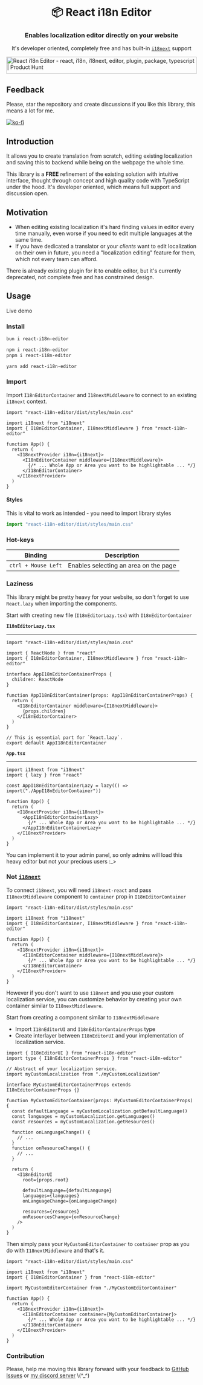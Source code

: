 <h1 align="center">📦 React i18n Editor</h1>
<h3 align="center">Enables localization editor directly on your website</h3>
<p align="center">It's developer oriented, completely free and has built-in <a href="https://www.npmjs.com/package/i18next"><code>i18next</code></a> support</p>
<a href="https://www.producthunt.com/posts/react-i18n-editor?utm_source=badge-featured&utm_medium=badge&utm_souce=badge-react&#0045;i18n&#0045;editor" target="_blank"><img src="https://api.producthunt.com/widgets/embed-image/v1/featured.svg?post_id=394880&theme=neutral" alt="React&#0032;i18n&#0032;Editor - react&#0044;&#0032;i18n&#0044;&#0032;i18next&#0044;&#0032;editor&#0044;&#0032;plugin&#0044;&#0032;package&#0044;&#0032;typescript | Product Hunt" style="width: 100%; height: 45px;" /></a>

## Feedback

Please, star the repository and create discussions if you like this library, this means a lot for me.

[![ko-fi](https://ko-fi.com/img/githubbutton_sm.svg)](https://ko-fi.com/D1D8IZ8TU)

## Introduction

It allows you to create translation from scratch, editing existing localization and saving this to backend while being on the webpage the whole time.

This library is a **FREE** refinement of the existing solution with intuitive interface, thought through concept and high quality code with TypeScript under the hood.
It's developer oriented, which means full support and discussion open.

## Motivation

- When editing existing localization it's hard finding values in editor every time manually, even worse if you need to edit multiple languages at the same time.
- If you have dedicated a translator or your _clients_ want to edit localization on their own in future, you need a "localization editing" feature for them, which not every team can afford.

There is already existing plugin for it to enable editor, but it's currently deprecated, not complete free and has constrained design.

## Usage

Live demo

### Install

```bash
bun i react-i18n-editor

npm i react-i18n-editor
pnpm i react-i18n-editor

yarn add react-i18n-editor
```

### Import

Import `I18nEditorContainer` and `I18nextMiddleware` to connect to an existing `i18next` context.

```tsx
import "react-i18n-editor/dist/styles/main.css"

import i18next from "i18next"
import { I18nEditorContainer, I18nextMiddleware } from "react-i18n-editor"

function App() {
  return (
    <I18nextProvider i18n={i18next}>
      <I18nEditorContainer middleware={I18nextMiddleware}>
        {/* ... Whole App or Area you want to be highlightable ... */}
      </I18nEditorContainer>
    </I18nextProvider>
  )
}
```

#### Styles

This is vital to work as intended - you need to import library styles

```ts
import "react-i18n-editor/dist/styles/main.css"
```

### Hot-keys

| Binding | Description |
|---|---|
| `ctrl + Mouse Left` | Enables selecting an area on the page |

### Laziness

This library might be pretty heavy for your website, so don't forget to use `React.lazy` when importing the components.

Start with creating new file (`I18nEditorLazy.tsx`) with `I18nEditorContainer`

**`I18nEditorLazy.tsx`**

---

```tsx
import "react-i18n-editor/dist/styles/main.css"

import { ReactNode } from "react"
import { I18nEditorContainer, I18nextMiddleware } from "react-i18n-editor"

interface AppI18nEditorContainerProps {
  children: ReactNode
}

function AppI18nEditorContainer(props: AppI18nEditorContainerProps) {
  return (
    <I18nEditorContainer middleware={I18nextMiddleware}>
      {props.children}
    </I18nEditorContainer>
  )
}

// This is essential part for `React.lazy`.
export default AppI18nEditorContainer
```

**`App.tsx`**

---

```tsx
import i18next from "i18next"
import { lazy } from "react"

const AppI18nEditorContainerLazy = lazy(() => import("./AppI18nEditorContainer"))

function App() {
  return (
    <I18nextProvider i18n={i18next}>
      <AppI18nEditorContainerLazy>
        {/* ... Whole App or Area you want to be highlightable ... */}
      </AppI18nEditorContainerLazy>
    </I18nextProvider>
  )
}
```

You can implement it to your admin panel, so only admins will load this heavy editor but not your precious users :_>

### Not [`i18next`](https://www.npmjs.com/package/i18next)

To connect `i18next`, you will need `i18next-react` and pass `I18nextMiddleware` component to `container` prop in `I18nEditorContainer`

```tsx
import "react-i18n-editor/dist/styles/main.css"

import i18next from "i18next"
import { I18nEditorContainer, I18nextMiddleware } from "react-i18n-editor"

function App() {
  return (
    <I18nextProvider i18n={i18next}>
      <I18nEditorContainer middleware={I18nextMiddleware}>
        {/* ... Whole App or Area you want to be highlightable ... */}
      </I18nEditorContainer>
    </I18nextProvider>
  )
}
```

However if you don't want to use `i18next` and you use your custom localization service, you can customize behavior by creating your own container similar to `I18nextMiddleware`.

Start from creating a component similar to `I18nextMiddleware`

- Import `I18nEditorUI` and `I18nEditorContainerProps` type
- Create interlayer between `I18nEditorUI` and your implementation of localization service.

```tsx
import { I18nEditorUI } from "react-i18n-editor"
import type { I18nEditorContainerProps } from "react-i18n-editor"

// Abstract of your localization service.
import myCustomLocalization from "./myCustomLocalization"

interface MyCustomEditorContainerProps extends I18nEditorContainerProps {}

function MyCustomEditorContainer(props: MyCustomEditorContainerProps) {
  const defaultLanguage = myCustomLocalization.getDefaultLanguage()
  const languages = myCustomLocalization.getLanguages()
  const resources = myCustomLocalization.getResources()

  function onLanguageChange() {
    // ...
  }
  function onResourceChange() {
    // ...
  }

  return (
    <I18nEditorUI
      root={props.root}

      defaultLanguage={defaultLanguage}
      languages={languages}
      onLanguageChange={onLanguageChange}

      resources={resources}
      onResourcesChange={onResourceChange}
    />
  )
}
```

Then simply pass your `MyCustomEditorContainer` to `container` prop as you do with `I18nextMiddleware` and that's it.

```tsx
import "react-i18n-editor/dist/styles/main.css"

import i18next from "i18next"
import { I18nEditorContainer } from "react-i18n-editor"

import MyCustomEditorContainer from "./MyCustomEditorContainer"

function App() {
  return (
    <I18nextProvider i18n={i18next}>
      <I18nEditorContainer container={MyCustomEditorContainer}>
        {/* ... Whole App or Area you want to be highlightable ... */}
      </I18nEditorContainer>
    </I18nextProvider>
  )
}
```

### Contribution

Please, help me moving this library forward with your feedback to [GitHub Issues](https://github.com/FrameMuse/react-i18n-editor/issues) or [my discord server](https://discord.gg/DCUWrRhvnt) \\(^_^)
